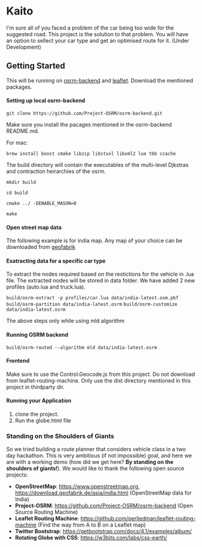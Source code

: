 # Kaito
I'm sure all of you faced a problem of the car being too wide for the suggested road. This project is the solution to that problem. You will have an option to sellect your car type and get an optimised route for it.
(Under Development)

## Getting Started
This will be running on [osrm-backend](https://github.com/Project-OSRM/osrm-backend) and [leaflet](https://leafletjs.com/).
Download the mentioned packages.

#### Setting up local osrm-backend

`git clone https://github.com/Project-OSRM/osrm-backend.git`

Make sure you install the pacages mentioned in the osrm-backend README.md.

For mac:

`brew install boost cmake libzip libstxxl libxml2 lua tbb ccache`

The build directory will contain the executables of the multi-level Djkstras and contraction heirarchies of the osrm.

`mkdir build`

`cd build`

`cmake ../ -DENABLE_MASON=0`

`make`

#### Open street map data

The following example is for india map. Any map of your choice can be downloaded from [geofabrik](https://download.geofabrik.de/index.html)

#### Exatracting data for a specific car type

To extract the nodes required based on the restictions for the vehicle in .lua file. The extracted nodes will be stored in data folder. We have added 2 new profiles (auto.lua and truck.lua). 

`build/osrm-extract -p profiles/car.lua data/india-latest.osm.pbf` 
`build/osrm-partition data/india-latest.osrm`
`build/osrm-customize data/india-latest.osrm`

The above steps only while using mld algorithm

#### Running OSRM backend

`build/osrm-routed --algorithm mld data/india-latest.osrm`
#### Frontend
Make sure to use the Control.Geocode.js from this project. Do not download from leaflet-routing-machine. Only use the dist directory mentioned in this project in thirdparty dir. 

#### Running your Application

1. clone the project.
2. Run the globe.html file

### Standing on the Shoulders of Giants

So we tried building a route planner that considers vehicle class in a two day hackathon.
This is very ambitious (if not impossible) goal, and here we are with a working demo (how did we get here? **By standing on the shoulders of giants!**).
We would like to thank the following open source projects:

- **OpenStreetMap**: https://www.openstreetmap.org, https://download.geofabrik.de/asia/india.html (OpenStreetMap data for India) 
- **Project-OSRM**: https://github.com/Project-OSRM/osrm-backend (Open Source Routing Machine)
- **Leaflet Routing Machine**: https://github.com/perliedman/leaflet-routing-machine (Find the way from A to B on a Leaflet map)
- **Twitter Bootstrap**: https://getbootstrap.com/docs/4.1/examples/album/ 
- **Rotating Globe with CSS**: https://w3bits.com/labs/css-earth/
